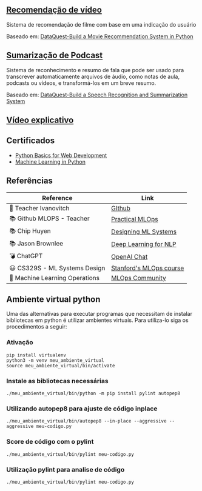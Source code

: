 ## [Recomendação de vídeo](Python_Essentials_for_MLOps/movie_recommendations)
Sistema de recomendação de filme com base em uma indicação do usuário

Baseado em: [DataQuest-Build a Movie Recommendation System in Python](https://app.dataquest.io/c/93/m/99994/build-a-movie-recommendation-system-in-python)

## [Sumarização de Podcast](Python_Essentials_for_MLOps/podcast_summary)
Sistema de reconhecimento e resumo de fala que pode ser usado para transcrever automaticamente arquivos de áudio, como notas de aula, podcasts ou vídeos, e transformá-los em um breve resumo.

Baseado em: [DataQuest-Build a Speech Recognition and Summarization System](https://app.dataquest.io/c/93/m/99995/build-a-speech-recognition-and-summarization-system)

## [Vídeo explicativo](https://example.com)

## Certificados
- [Python Basics for Web Development](/Python_Essentials_for_MLOps/certificates/Python-Basics-for-Web-Development.pdf)
- [Machine Learning in Python](/Python_Essentials_for_MLOps/certificates/Machine-Learning-in-Python.pdf)

## Referências

| Reference                                                     | Link                                                                                           |
|---------------------------------------------------------------|------------------------------------------------------------------------------------------------|
| :man: Teacher Ivanovitch                                      | [GIthub](https://github.com/ivanovitchm/mlops)         |
| :books: Github MLOPS - Teacher                                | [Practical MLOps](https://www.oreilly.com/library/view/practical-mlops/9781098103002/)         |
| :books: Chip Huyen                                            | [Designing ML Systems](https://www.oreilly.com/library/view/designing-machine-learning/9781098107956/)                                          |
| :books: Jason Brownlee                                        | [Deep Learning for NLP](https://machinelearningmastery.com/deep-learning-for-nlp/)            |
| :bomb: ChatGPT                                                | [OpenAI Chat](https://chat.openai.com/chat)                                                   |
| :smiley: CS329S - ML Systems Design                           | [Stanford's MLOps course](https://stanford-cs329s.github.io/syllabus.html)                    |
| :dart: Machine Learning Operations                            | [MLOps Community](https://ml-ops.org/)                                                        |

## Ambiente virtual python
Uma das alternativas para executar programas que necessitam de instalar bibliotecas em python é utilizar ambientes virtuais. Para utiliza-lo siga os procedimentos a seguir:

### Ativação
```
pip install virtualenv
python3 -m venv meu_ambiente_virtual
source meu_ambiente_virtual/bin/activate
```

### Instale as bibliotecas necessárias
```
./meu_ambiente_virtual/bin/python -m pip install pylint autopep8
```

### Utilizando autopep8 para ajuste de código inplace
```
./meu_ambiente_virtual/bin/autopep8 --in-place --aggressive --aggressive meu-codigo.py
```

### Score de código com o pylint
```
./meu_ambiente_virtual/bin/pylint meu-codigo.py
```

### Utilização pylint para analise de código
```
./meu_ambiente_virtual/bin/pylint meu-codigo.py
```